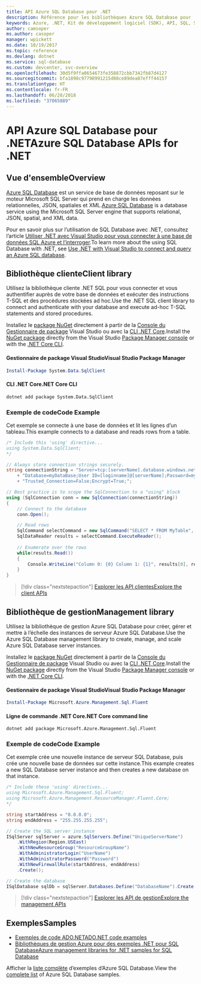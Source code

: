 ```yaml
---
title: API Azure SQL Database pour .NET
description: Référence pour les bibliothèques Azure SQL Database pour .NET
keywords: Azure, .NET, Kit de développement logiciel (SDK), API, SQL, SQL Database
author: camsoper
ms.author: casoper
manager: wpickett
ms.date: 10/19/2017
ms.topic: reference
ms.devlang: dotnet
ms.service: sql-database
ms.custom: devcenter, svc-overview
ms.openlocfilehash: 30d5f9ffa0654673fe358872cbb7342fb87d4127
ms.sourcegitcommit: bfa1898c97798991215d08ce89dea87efff44157
ms.translationtype: HT
ms.contentlocale: fr-FR
ms.lasthandoff: 06/28/2018
ms.locfileid: "37065889"
---
```

# <a name="azure-sql-database-apis-for-net"></a><span data-ttu-id="70fe8-104">API Azure SQL Database pour .NET</span><span class="sxs-lookup"><span data-stu-id="70fe8-104">Azure SQL Database APIs for .NET</span></span>

## <a name="overview"></a><span data-ttu-id="70fe8-105">Vue d'ensemble</span><span class="sxs-lookup"><span data-stu-id="70fe8-105">Overview</span></span>

<span data-ttu-id="70fe8-106">[Azure SQL Database](https://docs.microsoft.com/azure/sql-database/sql-database-technical-overview) est un service de base de données reposant sur le moteur Microsoft SQL Server qui prend en charge les données relationnelles, JSON, spatiales et XML.</span><span class="sxs-lookup"><span data-stu-id="70fe8-106">[Azure SQL Database](https://docs.microsoft.com/azure/sql-database/sql-database-technical-overview) is a database service using the Microsoft SQL Server engine that supports relational, JSON, spatial, and XML data.</span></span> 

<span data-ttu-id="70fe8-107">Pour en savoir plus sur l’utilisation de SQL Database avec .NET, consultez l’article [Utiliser .NET avec Visual Studio pour vous connecter à une base de données SQL Azure et l’interroger](https://docs.microsoft.com/azure/sql-database/sql-database-connect-query-dotnet-visual-studio).</span><span class="sxs-lookup"><span data-stu-id="70fe8-107">To learn more about the using SQL Database with .NET, see [Use .NET with Visual Studio to connect and query an Azure SQL database](https://docs.microsoft.com/azure/sql-database/sql-database-connect-query-dotnet-visual-studio).</span></span>

## <a name="client-library"></a><span data-ttu-id="70fe8-108">Bibliothèque cliente</span><span class="sxs-lookup"><span data-stu-id="70fe8-108">Client library</span></span>

<span data-ttu-id="70fe8-109">Utilisez la bibliothèque cliente .NET SQL pour vous connecter et vous authentifier auprès de votre base de données et exécuter des instructions T-SQL et des procédures stockées ad hoc.</span><span class="sxs-lookup"><span data-stu-id="70fe8-109">Use the .NET SQL client library to connect and authenticate with your database and execute ad-hoc T-SQL statements and stored procedures.</span></span>

<span data-ttu-id="70fe8-110">Installez le [package NuGet]( https://www.nuget.org/packages/System.Data.SqlClient) directement à partir de la [Console du Gestionnaire de package](https://docs.microsoft.com/nuget/tools/package-manager-console) Visual Studio ou avec la [CLI .NET Core](https://docs.microsoft.com/dotnet/core/tools/dotnet-add-package).</span><span class="sxs-lookup"><span data-stu-id="70fe8-110">Install the [NuGet package]( https://www.nuget.org/packages/System.Data.SqlClient) directly from the Visual Studio [Package Manager console](https://docs.microsoft.com/nuget/tools/package-manager-console) or with the [.NET Core CLI](https://docs.microsoft.com/dotnet/core/tools/dotnet-add-package).</span></span>

#### <a name="visual-studio-package-manager"></a><span data-ttu-id="70fe8-111">Gestionnaire de package Visual Studio</span><span class="sxs-lookup"><span data-stu-id="70fe8-111">Visual Studio Package Manager</span></span>

```powershell
Install-Package System.Data.SqlClient
```

#### <a name="net-core-cli"></a><span data-ttu-id="70fe8-112">CLI .NET Core</span><span class="sxs-lookup"><span data-stu-id="70fe8-112">.NET Core CLI</span></span>

```bash
dotnet add package System.Data.SqlClient
```

### <a name="code-example"></a><span data-ttu-id="70fe8-113">Exemple de code</span><span class="sxs-lookup"><span data-stu-id="70fe8-113">Code Example</span></span>

<span data-ttu-id="70fe8-114">Cet exemple se connecte à une base de données et lit les lignes d’un tableau.</span><span class="sxs-lookup"><span data-stu-id="70fe8-114">This example connects to a database and reads rows from a table.</span></span>

```csharp
/* Include this 'using' directive...
using System.Data.SqlClient;
*/

// Always store connection strings securely. 
string connectionString = "Server=tcp:[serverName].database.windows.net;" 
    + "Database=myDataBase;User ID=[loginname]@[serverName];Password=myPassword;"
    + "Trusted_Connection=False;Encrypt=True;";

// Best practice is to scope the SqlConnection to a "using" block
using (SqlConnection conn = new SqlConnection(connectionString))
{
    // Connect to the database
    conn.Open();

    // Read rows
    SqlCommand selectCommand = new SqlCommand("SELECT * FROM MyTable", conn);
    SqlDataReader results = selectCommand.ExecuteReader();
    
    // Enumerate over the rows
    while(results.Read())
    {
        Console.WriteLine("Column 0: {0} Column 1: {1}", results[0], results[1]);
    }
}
```

> [!div class="nextstepaction"]
> [<span data-ttu-id="70fe8-115">Explorer les API clientes</span><span class="sxs-lookup"><span data-stu-id="70fe8-115">Explore the client APIs</span></span>](/dotnet/api/overview/azure/sql/client)

## <a name="management-library"></a><span data-ttu-id="70fe8-116">Bibliothèque de gestion</span><span class="sxs-lookup"><span data-stu-id="70fe8-116">Management library</span></span>

<span data-ttu-id="70fe8-117">Utilisez la bibliothèque de gestion Azure SQL Database pour créer, gérer et mettre à l’échelle des instances de serveur Azure SQL Database.</span><span class="sxs-lookup"><span data-stu-id="70fe8-117">Use the Azure SQL Database management library to create, manage, and scale Azure SQL Database server instances.</span></span>

<span data-ttu-id="70fe8-118">Installez le [package NuGet](https://www.nuget.org/packages/Microsoft.Azure.Management.Sql.Fluent/) directement à partir de la [Console du Gestionnaire de package](https://docs.microsoft.com/nuget/tools/package-manager-console) Visual Studio ou avec la [CLI .NET Core](https://docs.microsoft.com/dotnet/core/tools/dotnet-add-package).</span><span class="sxs-lookup"><span data-stu-id="70fe8-118">Install the [NuGet package](https://www.nuget.org/packages/Microsoft.Azure.Management.Sql.Fluent/) directly from the Visual Studio [Package Manager console](https://docs.microsoft.com/nuget/tools/package-manager-console) or with the [.NET Core CLI](https://docs.microsoft.com/dotnet/core/tools/dotnet-add-package).</span></span>

#### <a name="visual-studio-package-manager"></a><span data-ttu-id="70fe8-119">Gestionnaire de package Visual Studio</span><span class="sxs-lookup"><span data-stu-id="70fe8-119">Visual Studio Package Manager</span></span>

```powershell
Install-Package Microsoft.Azure.Management.Sql.Fluent
``` 

#### <a name="net-core-command-line"></a><span data-ttu-id="70fe8-120">Ligne de commande .NET Core</span><span class="sxs-lookup"><span data-stu-id="70fe8-120">.NET Core command line</span></span>

```bash
dotnet add package Microsoft.Azure.Management.Sql.Fluent
```

### <a name="code-example"></a><span data-ttu-id="70fe8-121">Exemple de code</span><span class="sxs-lookup"><span data-stu-id="70fe8-121">Code Example</span></span>

<span data-ttu-id="70fe8-122">Cet exemple crée une nouvelle instance de serveur SQL Database, puis crée une nouvelle base de données sur cette instance.</span><span class="sxs-lookup"><span data-stu-id="70fe8-122">This example creates a new SQL Database server instance and then creates a new database on that instance.</span></span>

```csharp
/* Include these 'using' directives...
using Microsoft.Azure.Management.Sql.Fluent;
using Microsoft.Azure.Management.ResourceManager.Fluent.Core;
*/

string startAddress = "0.0.0.0";
string endAddress = "255.255.255.255";

// Create the SQL server instance
ISqlServer sqlServer = azure.SqlServers.Define("UniqueServerName")
    .WithRegion(Region.USEast)
    .WithNewResourceGroup("ResourceGroupName")
    .WithAdministratorLogin("UserName")
    .WithAdministratorPassword("Password")
    .WithNewFirewallRule(startAddress, endAddress)
    .Create();

// Create the database
ISqlDatabase sqlDb = sqlServer.Databases.Define("DatabaseName").Create();
```

> [!div class="nextstepaction"]
> [<span data-ttu-id="70fe8-123">Explorer les API de gestion</span><span class="sxs-lookup"><span data-stu-id="70fe8-123">Explore the management APIs</span></span>](/dotnet/api/overview/azure/sql/management)

## <a name="samples"></a><span data-ttu-id="70fe8-124">Exemples</span><span class="sxs-lookup"><span data-stu-id="70fe8-124">Samples</span></span>

- [<span data-ttu-id="70fe8-125">Exemples de code ADO.NET</span><span class="sxs-lookup"><span data-stu-id="70fe8-125">ADO.NET code examples</span></span>](/dotnet/framework/data/adonet/ado-net-code-examples)
- [<span data-ttu-id="70fe8-126">Bibliothèques de gestion Azure pour des exemples .NET pour SQL Database</span><span class="sxs-lookup"><span data-stu-id="70fe8-126">Azure management libraries for .NET samples for SQL Database</span></span>](/dotnet/azure/dotnet-sdk-azure-sql-database-samples)

<span data-ttu-id="70fe8-127">Afficher la [liste complète](https://azure.microsoft.com/en-us/resources/samples/?platform=dotnet&term=sql+database) d’exemples d’Azure SQL Database.</span><span class="sxs-lookup"><span data-stu-id="70fe8-127">View the [complete list](https://azure.microsoft.com/en-us/resources/samples/?platform=dotnet&term=sql+database) of Azure SQL Database samples.</span></span>

